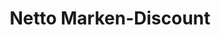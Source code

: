 ---
title: "Netto Marken-Discount"
url: /bad-saarow/netto-marken-discount-diensdorfer-strasse/
shop: Supermarkt
---